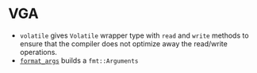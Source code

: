 # VGA

- `volatile` gives `Volatile` wrapper type with `read` and `write` methods to ensure that the compiler does not
  optimize away the read/write operations.
- [`format_args`](https://doc.rust-lang.org/nightly/std/macro.format_args.html) builds a `fmt::Arguments`
